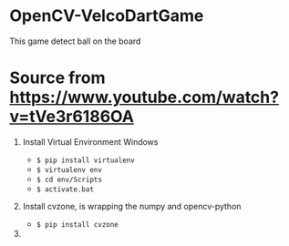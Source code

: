# OpenCV-VelcoDartGame
This game detect ball on the board

# Source from https://www.youtube.com/watch?v=tVe3r6186OA

1. Install Virtual Environment Windows
    - `$ pip install virtualenv`
    - `$ virtualenv env`
    - `$ cd env/Scripts`
    - `$ activate.bat`
  
2. Install cvzone, is wrapping the numpy and opencv-python 
    - `$ pip install cvzone`
   
3. 